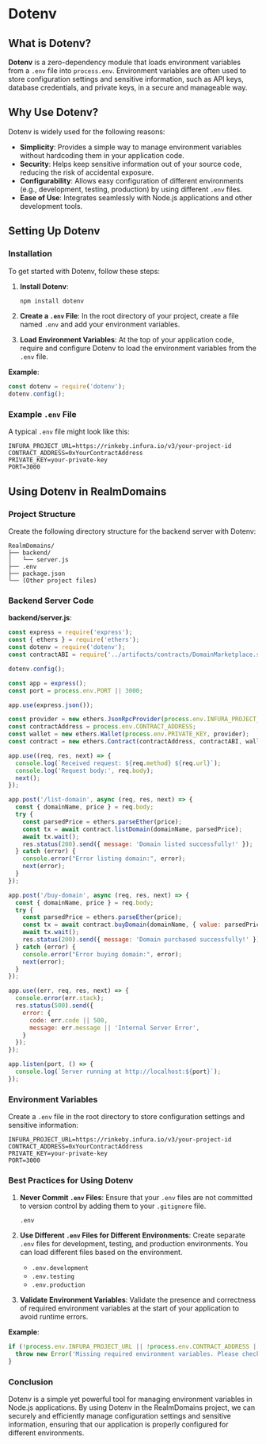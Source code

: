 # Dotenv

## What is Dotenv?

**Dotenv** is a zero-dependency module that loads environment variables from a `.env` file into `process.env`. Environment variables are often used to store configuration settings and sensitive information, such as API keys, database credentials, and private keys, in a secure and manageable way.

## Why Use Dotenv?

Dotenv is widely used for the following reasons:

- **Simplicity**: Provides a simple way to manage environment variables without hardcoding them in your application code.
- **Security**: Helps keep sensitive information out of your source code, reducing the risk of accidental exposure.
- **Configurability**: Allows easy configuration of different environments (e.g., development, testing, production) by using different `.env` files.
- **Ease of Use**: Integrates seamlessly with Node.js applications and other development tools.

## Setting Up Dotenv

### Installation

To get started with Dotenv, follow these steps:

1. **Install Dotenv**:
   ```bash
   npm install dotenv
   ```

2. **Create a `.env` File**:
   In the root directory of your project, create a file named `.env` and add your environment variables.

3. **Load Environment Variables**:
   At the top of your application code, require and configure Dotenv to load the environment variables from the `.env` file.

**Example**:
```javascript
const dotenv = require('dotenv');
dotenv.config();
```

### Example `.env` File

A typical `.env` file might look like this:
```
INFURA_PROJECT_URL=https://rinkeby.infura.io/v3/your-project-id
CONTRACT_ADDRESS=0xYourContractAddress
PRIVATE_KEY=your-private-key
PORT=3000
```

## Using Dotenv in RealmDomains

### Project Structure

Create the following directory structure for the backend server with Dotenv:

```
RealmDomains/
├── backend/
│   └── server.js
├── .env
├── package.json
└── (Other project files)
```

### Backend Server Code

**backend/server.js**:
```javascript
const express = require('express');
const { ethers } = require('ethers');
const dotenv = require('dotenv');
const contractABI = require('../artifacts/contracts/DomainMarketplace.sol/DomainMarketplace.json').abi;

dotenv.config();

const app = express();
const port = process.env.PORT || 3000;

app.use(express.json());

const provider = new ethers.JsonRpcProvider(process.env.INFURA_PROJECT_URL);
const contractAddress = process.env.CONTRACT_ADDRESS;
const wallet = new ethers.Wallet(process.env.PRIVATE_KEY, provider);
const contract = new ethers.Contract(contractAddress, contractABI, wallet);

app.use((req, res, next) => {
  console.log(`Received request: ${req.method} ${req.url}`);
  console.log('Request body:', req.body);
  next();
});

app.post('/list-domain', async (req, res, next) => {
  const { domainName, price } = req.body;
  try {
    const parsedPrice = ethers.parseEther(price);
    const tx = await contract.listDomain(domainName, parsedPrice);
    await tx.wait();
    res.status(200).send({ message: 'Domain listed successfully!' });
  } catch (error) {
    console.error("Error listing domain:", error);
    next(error);
  }
});

app.post('/buy-domain', async (req, res, next) => {
  const { domainName, price } = req.body;
  try {
    const parsedPrice = ethers.parseEther(price);
    const tx = await contract.buyDomain(domainName, { value: parsedPrice });
    await tx.wait();
    res.status(200).send({ message: 'Domain purchased successfully!' });
  } catch (error) {
    console.error("Error buying domain:", error);
    next(error);
  }
});

app.use((err, req, res, next) => {
  console.error(err.stack);
  res.status(500).send({
    error: {
      code: err.code || 500,
      message: err.message || 'Internal Server Error',
    }
  });
});

app.listen(port, () => {
  console.log(`Server running at http://localhost:${port}`);
});
```

### Environment Variables

Create a `.env` file in the root directory to store configuration settings and sensitive information:

```
INFURA_PROJECT_URL=https://rinkeby.infura.io/v3/your-project-id
CONTRACT_ADDRESS=0xYourContractAddress
PRIVATE_KEY=your-private-key
PORT=3000
```

### Best Practices for Using Dotenv

1. **Never Commit `.env` Files**: Ensure that your `.env` files are not committed to version control by adding them to your `.gitignore` file.
   ```
   .env
   ```

2. **Use Different `.env` Files for Different Environments**: Create separate `.env` files for development, testing, and production environments. You can load different files based on the environment.
   - `.env.development`
   - `.env.testing`
   - `.env.production`

3. **Validate Environment Variables**: Validate the presence and correctness of required environment variables at the start of your application to avoid runtime errors.

**Example**:
```javascript
if (!process.env.INFURA_PROJECT_URL || !process.env.CONTRACT_ADDRESS || !process.env.PRIVATE_KEY) {
  throw new Error('Missing required environment variables. Please check your .env file.');
}
```

### Conclusion

Dotenv is a simple yet powerful tool for managing environment variables in Node.js applications. By using Dotenv in the RealmDomains project, we can securely and efficiently manage configuration settings and sensitive information, ensuring that our application is properly configured for different environments.
